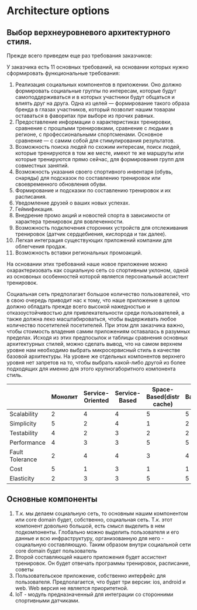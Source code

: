 # Architecture options

## Выбор верхнеуровневого архитектурного стиля.

Прежде всего приведем еще раз требования заказчиков:

У заказчика есть 11 основных требований, на основании которых нужно сформировать функциональные требования:

1. Реализация социальных компонентов в приложении. Оно должно формировать социальные группы по интересам, которые будут
   самоподдерживаться и в которых участники будут общаться и влиять друг на друга. Одна из целей — формирование такого
   образа бренда в глазах участников, который позволит нашим товарам оставаться в фаворитах при выборе из прочих равных.
2. Предоставление информации о характеристиках тренировки, сравнение с прошлыми тренировками, сравнение с людьми в
   регионе, с профессиональными спортсменами. Основное сравнение — с самим собой для стимулирования результатов.
3. Возможность поиска людей по схожим интересам, поиск людей, которые тренируются в том же месте, имеют те же маршруты
   или которые тренируются прямо сейчас, для формирования групп для совместных занятий.
4. Возможность указания своего спортивного инвентаря (обувь, снаряды) для подсказок по составлению тренировок или
   своевременного обновления обуви.
5. Формирование и подсказки по составлению тренировок и их расписания.
6. Уведомление друзей о ваших новых успехах.
7. Геймификация.
8. Внедрение промо акций и новостей спорта в зависимости от характера тренировок для вовлеченности.
9. Возможность подключения сторонних устройств для отслеживания тренировок (датчик сердцебиения, кислорода и так далее).
10. Легкая интеграция существующих приложений компании для облегчения продаж.
11. Возможность вставки региональных промоакций.

На основании этих требований наше новое приложение можно охарактеризовать как социальную сеть со спортивным уклоном,
одной из основоных особенностей которой является персональный ассистент тренировок.

Социальная сеть предполагает большое количество пользователей, что в свою очередь приводит нас к тому, что наше
приложение в целом должно обладать прежде всего высокой нажедностью и отказоустойчивостью для привлекательности среди
пользователей, а также должна леко масштабироваться, чтобы выдерживать любое количество посетителей посетителей. При
этом для заказчика важно, чтобы стоимость владения самим приложениям оставалась в разумных пределах. Исходя из этих
предпосылок и таблицы сравнения основных архитектурных стилей, можно сделать вывод, что на самом верхнем уровне нам
необходимо выбрать микросервисный стиль в качестве базовой архитектуры. На уровне же отдельных компонентов верхнего
уровня нет запретов на то, чтобы выбрать какой-либо другой из более подходящих для именно для этого крупногаборитного
компонента стиль.

|                 | Монолит | Service-Oriented | Service-Based | Space-Based(distr cache) | Space-Based(Repl cache) | Event-Driven | Microservices |
|-----------------|---------|------------------|---------------|--------------------------|-------------------------|--------------|---------------|
| Scalability     |       2 |                4 |             4 |                        5 |                       5 |            5 |             5 |
| Simplicity      |       5 |                2 |             4 |                        1 |                       2 |            3 |             3 |
| Testability     |       4 |                2 |             3 |                        2 |                       2 |            3 |             3 |
| Performance     |       4 |                3 |             3 |                        5 |                       5 |            3 |             3 |
| Fault Tolerance |       2 |                4 |             4 |                        3 |                       4 |            3 |             5 |
| Cost            |       5 |                1 |             3 |                        1 |                       1 |            2 |             1 |
| Elasticity      |       2 |                3 |             3 |                        5 |                       5 |            3 |             3 |

## Основные компоненты

1. Т.к. мы делаем социальную сеть, то основным нашим компонентом или core domain будет, собственно, социальная сеть.
   Т.к. этот компонент довольно большой, есть смысл выделить в нем подкомпоненты. Глобально можно выделить пользователя
   и его данные и всю инфраструктуру, организованную для него - социальную составляющую. Таким образом внутри социальной
   сети core domain будет пользователь
2. Второй составляющей нашего приложения будет ассистент тренировок. Он будет отвечать программы тренировок, расписание,
   советы
3. Пользовательское приложение, собственно интерфейс для пользователя. Предполагается, что будет три версии: ios,
   android и web. Web версия не является приоритетной.
4. IoT - модуль предназначенный для интеграции со сторонними спортивными датчиками.


